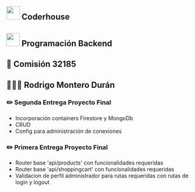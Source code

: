 ## <img src="https://user-images.githubusercontent.com/103367542/170897064-db2db840-0d26-402a-b3bc-3c3f27df5f4f.png" width="35"> Coderhouse
## <img src="https://seeklogo.com/images/N/nodejs-logo-FBE122E377-seeklogo.com.png" width="35"> Programación Backend
## 🏫 Comisión 32185
## 👨🏻‍🎓 Rodrigo Montero Durán

### ✏️ Segunda Entrega Proyecto Final
- Incorporación containers Firestore y MongoDb
- CRUD
- Config para administración de conexiones
### ✏️ Primera Entrega Proyecto Final
- Router base 'api/products' con funcionalidades requeridas
- Router base 'api/shoppingcart' con funcionalidades requeridas
- Validacion de perfil administrador para rutas requeridas con rutas de login y logout